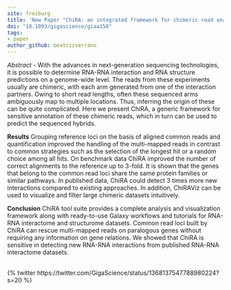 ```yaml
---
site: freiburg
title: 'New Paper "ChiRA: an integrated framework for chimeric read analysis from RNA-RNA interactome and RNA structurome data"'
doi: "10.1093/gigascience/giaa158"
tags:
- paper
author_github: beatrizserrano
---
```


_Abstract_ - With the advances in next-generation sequencing technologies, it is possible to determine RNA-RNA interaction and RNA structure predictions on a genome-wide level. The reads from these experiments usually are chimeric, with each arm generated from one of the interaction partners. Owing to short read lengths, often these sequenced arms ambiguously map to multiple locations. Thus, inferring the origin of these can be quite complicated. Here we present ChiRA, a generic framework for sensitive annotation of these chimeric reads, which in turn can be used to predict the sequenced hybrids.

__Results__
Grouping reference loci on the basis of aligned common reads and quantification improved the handling of the multi-mapped reads in contrast to common strategies such as the selection of the longest hit or a random choice among all hits. On benchmark data ChiRA improved the number of correct alignments to the reference up to 3-fold. It is shown that the genes that belong to the common read loci share the same protein families or similar pathways. In published data, ChiRA could detect 3 times more new interactions compared to existing approaches. In addition, ChiRAViz can be used to visualize and filter large chimeric datasets intuitively.

__Conclusion__
ChiRA tool suite provides a complete analysis and visualization framework along with ready-to-use Galaxy workflows and tutorials for RNA-RNA interactome and structurome datasets. Common read loci built by ChiRA can rescue multi-mapped reads on paralogous genes without requiring any information on gene relations. We showed that ChiRA is sensitive in detecting new RNA-RNA interactions from published RNA-RNA interactome datasets.

<br>
{% twitter https://twitter.com/GigaScience/status/1368137547788980224?s=20 %}
